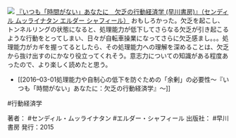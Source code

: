 [![](https://images-fe.ssl-images-amazon.com/images/I/51WoBMVusnL._SL160_.jpg)](http://www.amazon.co.jp/exec/obidos/ASIN/B012LXVDM2/choiyaki81-22/ref=nosim)
[『いつも「時間がない」あなたに　欠乏の行動経済学 (早川書房)』（センディル ムッライナタン エルダー シャフィール）](http://www.amazon.co.jp/exec/obidos/ASIN/B012LXVDM2/choiyaki81-22/ref=nosim)
おもしろかった。欠乏を起こし、トンネルリングの状態になると、処理能力が低下してさらなる欠乏が引き起こるような行動をとってしまい、日々が自転車操業になってさらに欠乏感まし。。。処理能力がカギを握ってるとしたら、その処理能力への理解を深めることは、欠乏から抜け出すのにかなり役立ってくれそう。意志力についての知識がある程度あったので、より楽しく読めたと思う。

- [[2016–03-01処理能力や自制心の低下を防ぐための「余剰」の必要性〜『いつも「時間がない」あなたに：欠乏の行動経済学』〜]]

 #行動経済学 

著者： #センディル・ムッライナタン #エルダー・シャフィール
出版社： #早川書房
発行：2015


